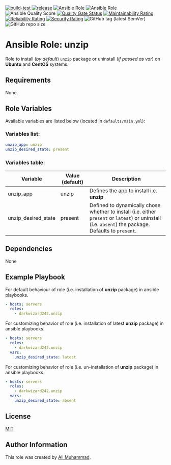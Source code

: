 [![build-test](https://github.com/darkwizard242/ansible-role-unzip/workflows/build-and-test/badge.svg?branch=master)](https://github.com/darkwizard242/ansible-role-unzip/actions?query=workflow%3Abuild-and-test) [![release](https://github.com/darkwizard242/ansible-role-unzip/workflows/release/badge.svg)](https://github.com/darkwizard242/ansible-role-unzip/actions?query=workflow%3Arelease) ![Ansible Role](https://img.shields.io/ansible/role/42038?color=dark%20green) ![Ansible Role](https://img.shields.io/ansible/role/d/42038?color=dark&style=flat-square) ![Ansible Quality Score](https://img.shields.io/ansible/quality/42038?label=ansible%20quality%20score) [![Quality Gate Status](https://sonarcloud.io/api/project_badges/measure?project=ansible-role-unzip&metric=alert_status)](https://sonarcloud.io/dashboard?id=ansible-role-unzip) [![Maintainability Rating](https://sonarcloud.io/api/project_badges/measure?project=ansible-role-unzip&metric=sqale_rating)](https://sonarcloud.io/dashboard?id=ansible-role-unzip) [![Reliability Rating](https://sonarcloud.io/api/project_badges/measure?project=ansible-role-unzip&metric=reliability_rating)](https://sonarcloud.io/dashboard?id=ansible-role-unzip) [![Security Rating](https://sonarcloud.io/api/project_badges/measure?project=ansible-role-unzip&metric=security_rating)](https://sonarcloud.io/dashboard?id=ansible-role-unzip) ![GitHub tag (latest SemVer)](https://img.shields.io/github/tag/darkwizard242/ansible-role-unzip?label=release) ![GitHub repo size](https://img.shields.io/github/repo-size/darkwizard242/ansible-role-unzip?color=orange&style=flat-square)

# Ansible Role: unzip

Role to install (_by default_) `unzip` package or uninstall (_if passed as var_) on **Ubuntu** and **CentOS** systems.

## Requirements

None.

## Role Variables

Available variables are listed below (located in `defaults/main.yml`):

### Variables list:

```yaml
unzip_app: unzip
unzip_desired_state: present
```

### Variables table:

Variable            | Value (default) | Description
------------------- | --------------- | ----------------------------------------------------------------------------------------------------------------------------------------------------
unzip_app           | unzip           | Defines the app to install i.e. **unzip**
unzip_desired_state | present         | Defined to dynamically chose whether to install (i.e. either `present` or `latest`) or uninstall (i.e. `absent`) the package. Defaults to `present`.

## Dependencies

None

## Example Playbook

For default behaviour of role (i.e. installation of **unzip** package) in ansible playbooks.

```yaml
- hosts: servers
  roles:
    - darkwizard242.unzip
```

For customizing behavior of role (i.e. installation of latest **unzip** package) in ansible playbooks.

```yaml
- hosts: servers
  roles:
    - darkwizard242.unzip
  vars:
    unzip_desired_state: latest
```

For customizing behavior of role (i.e. un-installation of **unzip** package) in ansible playbooks.

```yaml
- hosts: servers
  roles:
    - darkwizard242.unzip
  vars:
    unzip_desired_state: absent
```

## License

[MIT](https://github.com/darkwizard242/ansible-role-unzip/blob/master/LICENSE)

## Author Information

This role was created by [Ali Muhammad](https://www.linkedin.com/in/ali-muhammad-759791130/).
